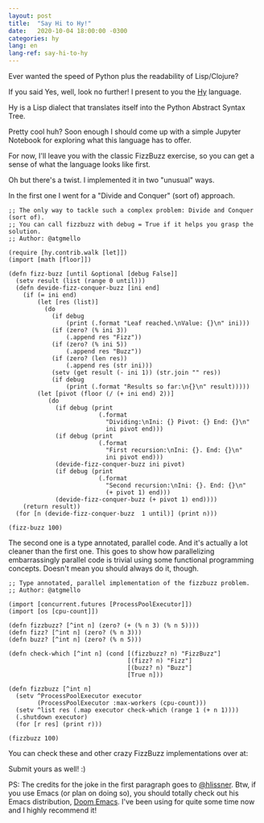 ```yaml
---
layout: post
title:  "Say Hi to Hy!"
date:   2020-10-04 18:00:00 -0300
categories: hy
lang: en
lang-ref: say-hi-to-hy
---
```


Ever wanted the speed of Python plus the readability of Lisp/Clojure?

If you said Yes, well, look no further! I present to you the
[Hy](https://docs.hylang.org/en/stable/) language.

Hy is a Lisp dialect that translates itself into the Python Abstract Syntax
Tree.

Pretty cool huh? Soon enough I should come up with a simple Jupyter Notebook for
exploring what this language has to offer.

For now, I'll leave you with the classic FizzBuzz exercise, so you can get a
sense of what the language looks like first.

Oh but there's a twist. I implemented it in two "unusual" ways.

In the first one I went for a "Divide and Conquer" (sort of) approach.

```hy
;; The only way to tackle such a complex problem: Divide and Conquer (sort of).
;; You can call fizzbuzz with debug = True if it helps you grasp the solution.
;; Author: @atgmello

(require [hy.contrib.walk [let]])
(import [math [floor]])

(defn fizz-buzz [until &optional [debug False]]
  (setv result (list (range 0 until)))
  (defn devide-fizz-conquer-buzz [ini end]
    (if (= ini end)
        (let [res (list)]
          (do
            (if debug
                (print (.format "Leaf reached.\nValue: {}\n" ini)))
            (if (zero? (% ini 3))
                (.append res "Fizz"))
            (if (zero? (% ini 5))
                (.append res "Buzz"))
            (if (zero? (len res))
                (.append res (str ini)))
            (setv (get result (- ini 1)) (str.join "" res))
            (if debug
                (print (.format "Results so far:\n{}\n" result)))))
        (let [pivot (floor (/ (+ ini end) 2))]
           (do
             (if debug (print
                         (.format
                           "Dividing:\nIni: {} Pivot: {} End: {}\n"
                           ini pivot end)))
             (if debug (print
                         (.format
                           "First recursion:\nIni: {}. End: {}\n"
                           ini pivot end)))
             (devide-fizz-conquer-buzz ini pivot)
             (if debug (print
                         (.format
                           "Second recursion:\nIni: {}. End: {}\n"
                           (+ pivot 1) end)))
             (devide-fizz-conquer-buzz (+ pivot 1) end))))
    (return result))
  (for [n (devide-fizz-conquer-buzz  1 until)] (print n)))

(fizz-buzz 100)
```

The second one is a type annotated, parallel code. And it's actually a lot
cleaner than the first one. This goes to show how parallelizing embarrassingly
parallel code is trivial using some functional programming concepts. Doesn't
mean you should always do it, though.

```hy
;; Type annotated, parallel implementation of the fizzbuzz problem.
;; Author: @atgmello

(import [concurrent.futures [ProcessPoolExecutor]])
(import [os [cpu-count]])

(defn fizzbuzz? [^int n] (zero? (+ (% n 3) (% n 5))))
(defn fizz? [^int n] (zero? (% n 3)))
(defn buzz? [^int n] (zero? (% n 5)))

(defn check-which [^int n] (cond [(fizzbuzz? n) "FizzBuzz"]
                                 [(fizz? n) "Fizz"]
                                 [(buzz? n) "Buzz"]
                                 [True n]))

(defn fizzbuzz [^int n]
  (setv ^ProcessPoolExecutor executor
        (ProcessPoolExecutor :max-workers (cpu-count)))
  (setv ^list res (.map executor check-which (range 1 (+ n 1))))
  (.shutdown executor)
  (for [r res] (print r)))

(fizzbuzz 100)
```

You can check these and other crazy FizzBuzz implementations over at:

[](https://github.com/NLDev/Hacktoberfest-2020-FizzBuzz)

Submit yours as well! :)

PS: The credits for the joke in the first paragraph goes to
[@hlissner](https://github.com/hlissner). Btw, if you use Emacs (or plan on
doing so), you should totally check out his Emacs distribution, [Doom
Emacs](https://github.com/hlissner/doom-emacs). I've been using for quite some
time now and I highly recommend it!

